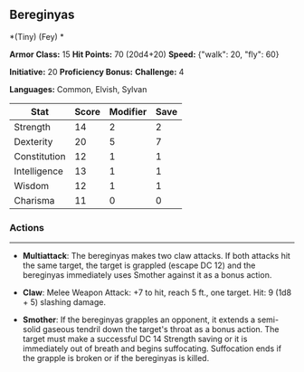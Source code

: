 ## Bereginyas
*(Tiny) (Fey) *

**Armor Class:** 15
**Hit Points:** 70 (20d4+20)
**Speed:** {"walk": 20, "fly": 60}

**Initiative:** 20
**Proficiency Bonus:**
**Challenge:** 4

**Languages:** Common, Elvish, Sylvan



| Stat | Score | Modifier | Save |
| ---- | ---- | ---- | ---- |
| Strength | 14 | 2 | 2 |
| Dexterity | 20 | 5 | 7 |
| Constitution | 12 | 1 | 1 |
| Intelligence | 13 | 1 | 1 |
| Wisdom | 12 | 1 | 1 |
| Charisma | 11 | 0 | 0 |

### Actions
 --- 
- **Multiattack**: The bereginyas makes two claw attacks. If both attacks hit the same target, the target is grappled (escape DC 12) and the bereginyas immediately uses Smother against it as a bonus action.

- **Claw**: Melee Weapon Attack: +7 to hit, reach 5 ft., one target. Hit: 9 (1d8 + 5) slashing damage.

- **Smother**: If the bereginyas grapples an opponent, it extends a semi-solid gaseous tendril down the target's throat as a bonus action. The target must make a successful DC 14 Strength saving or it is immediately out of breath and begins suffocating. Suffocation ends if the grapple is broken or if the bereginyas is killed.


